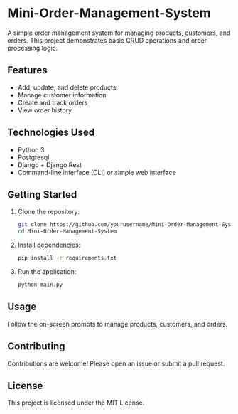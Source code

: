 # Mini-Order-Management-System
  
A simple order management system for managing products, customers, and orders. This project demonstrates basic CRUD operations and order processing logic.

## Features

- Add, update, and delete products
- Manage customer information
- Create and track orders
- View order history

## Technologies Used

- Python 3
- Postgresql
- Django + Django Rest
- Command-line interface (CLI) or simple web interface

## Getting Started

1. Clone the repository:
   ```bash
   git clone https://github.com/yourusername/Mini-Order-Management-System.git
   cd Mini-Order-Management-System
   ```
2. Install dependencies:
   ```bash
   pip install -r requirements.txt
   ```
3. Run the application:
   ```bash
   python main.py
   ```

## Usage

Follow the on-screen prompts to manage products, customers, and orders.

## Contributing

Contributions are welcome! Please open an issue or submit a pull request.

## License

This project is licensed under the MIT License.